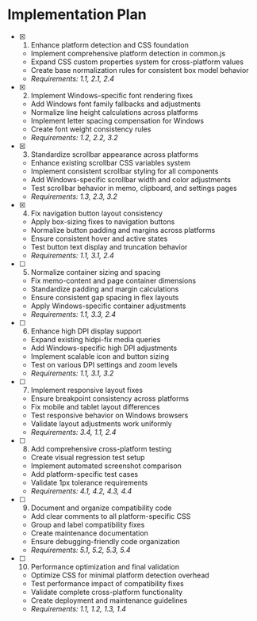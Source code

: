 # Implementation Plan

- [x] 1. Enhance platform detection and CSS foundation
  - Implement comprehensive platform detection in common.js
  - Expand CSS custom properties system for cross-platform values
  - Create base normalization rules for consistent box model behavior
  - _Requirements: 1.1, 2.1, 2.4_

- [x] 2. Implement Windows-specific font rendering fixes
  - Add Windows font family fallbacks and adjustments
  - Normalize line height calculations across platforms
  - Implement letter spacing compensation for Windows
  - Create font weight consistency rules
  - _Requirements: 1.2, 2.2, 3.2_

- [x] 3. Standardize scrollbar appearance across platforms
  - Enhance existing scrollbar CSS variables system
  - Implement consistent scrollbar styling for all components
  - Add Windows-specific scrollbar width and color adjustments
  - Test scrollbar behavior in memo, clipboard, and settings pages
  - _Requirements: 1.3, 2.3, 3.2_

- [x] 4. Fix navigation button layout consistency
  - Apply box-sizing fixes to navigation buttons
  - Normalize button padding and margins across platforms
  - Ensure consistent hover and active states
  - Test button text display and truncation behavior
  - _Requirements: 1.1, 3.1, 2.4_

- [ ] 5. Normalize container sizing and spacing
  - Fix memo-content and page container dimensions
  - Standardize padding and margin calculations
  - Ensure consistent gap spacing in flex layouts
  - Apply Windows-specific container adjustments
  - _Requirements: 1.1, 3.3, 2.4_

- [ ] 6. Enhance high DPI display support
  - Expand existing hidpi-fix media queries
  - Add Windows-specific high DPI adjustments
  - Implement scalable icon and button sizing
  - Test on various DPI settings and zoom levels
  - _Requirements: 1.1, 3.1, 3.2_

- [ ] 7. Implement responsive layout fixes
  - Ensure breakpoint consistency across platforms
  - Fix mobile and tablet layout differences
  - Test responsive behavior on Windows browsers
  - Validate layout adjustments work uniformly
  - _Requirements: 3.4, 1.1, 2.4_

- [ ] 8. Add comprehensive cross-platform testing
  - Create visual regression test setup
  - Implement automated screenshot comparison
  - Add platform-specific test cases
  - Validate 1px tolerance requirements
  - _Requirements: 4.1, 4.2, 4.3, 4.4_

- [ ] 9. Document and organize compatibility code
  - Add clear comments to all platform-specific CSS
  - Group and label compatibility fixes
  - Create maintenance documentation
  - Ensure debugging-friendly code organization
  - _Requirements: 5.1, 5.2, 5.3, 5.4_

- [ ] 10. Performance optimization and final validation
  - Optimize CSS for minimal platform detection overhead
  - Test performance impact of compatibility fixes
  - Validate complete cross-platform functionality
  - Create deployment and maintenance guidelines
  - _Requirements: 1.1, 1.2, 1.3, 1.4_
